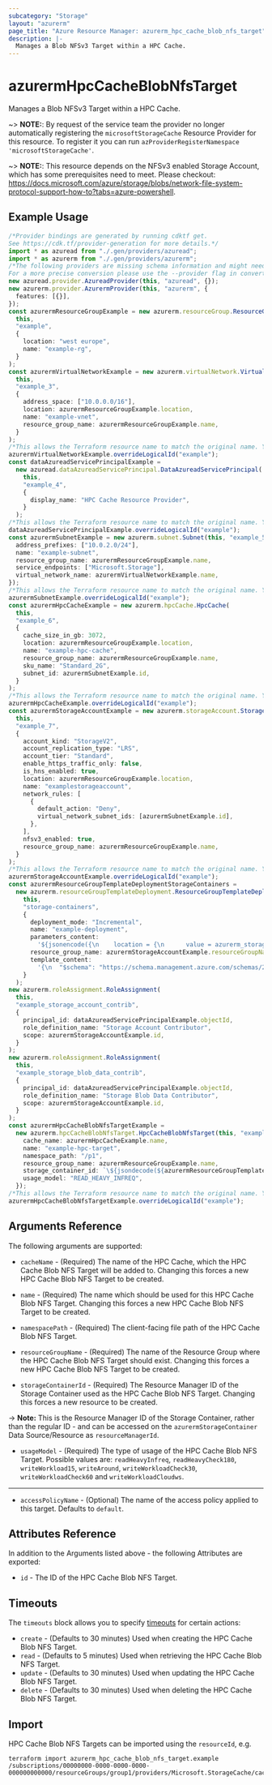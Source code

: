```yaml
---
subcategory: "Storage"
layout: "azurerm"
page_title: "Azure Resource Manager: azurerm_hpc_cache_blob_nfs_target"
description: |-
  Manages a Blob NFSv3 Target within a HPC Cache.
---
```


# azurermHpcCacheBlobNfsTarget

Manages a Blob NFSv3 Target within a HPC Cache.

\~> **NOTE:**: By request of the service team the provider no longer automatically registering the `microsoftStorageCache` Resource Provider for this resource. To register it you can run `azProviderRegisterNamespace 'microsoftStorageCache'`.

\~> **NOTE:**: This resource depends on the NFSv3 enabled Storage Account, which has some prerequisites need to meet. Please checkout: <https://docs.microsoft.com/azure/storage/blobs/network-file-system-protocol-support-how-to?tabs=azure-powershell>.

## Example Usage

```typescript
/*Provider bindings are generated by running cdktf get.
See https://cdk.tf/provider-generation for more details.*/
import * as azuread from "./.gen/providers/azuread";
import * as azurerm from "./.gen/providers/azurerm";
/*The following providers are missing schema information and might need manual adjustments to synthesize correctly: azuread, azurerm.
For a more precise conversion please use the --provider flag in convert.*/
new azuread.provider.AzureadProvider(this, "azuread", {});
new azurerm.provider.AzurermProvider(this, "azurerm", {
  features: [{}],
});
const azurermResourceGroupExample = new azurerm.resourceGroup.ResourceGroup(
  this,
  "example",
  {
    location: "west europe",
    name: "example-rg",
  }
);
const azurermVirtualNetworkExample = new azurerm.virtualNetwork.VirtualNetwork(
  this,
  "example_3",
  {
    address_space: ["10.0.0.0/16"],
    location: azurermResourceGroupExample.location,
    name: "example-vnet",
    resource_group_name: azurermResourceGroupExample.name,
  }
);
/*This allows the Terraform resource name to match the original name. You can remove the call if you don't need them to match.*/
azurermVirtualNetworkExample.overrideLogicalId("example");
const dataAzureadServicePrincipalExample =
  new azuread.dataAzureadServicePrincipal.DataAzureadServicePrincipal(
    this,
    "example_4",
    {
      display_name: "HPC Cache Resource Provider",
    }
  );
/*This allows the Terraform resource name to match the original name. You can remove the call if you don't need them to match.*/
dataAzureadServicePrincipalExample.overrideLogicalId("example");
const azurermSubnetExample = new azurerm.subnet.Subnet(this, "example_5", {
  address_prefixes: ["10.0.2.0/24"],
  name: "example-subnet",
  resource_group_name: azurermResourceGroupExample.name,
  service_endpoints: ["Microsoft.Storage"],
  virtual_network_name: azurermVirtualNetworkExample.name,
});
/*This allows the Terraform resource name to match the original name. You can remove the call if you don't need them to match.*/
azurermSubnetExample.overrideLogicalId("example");
const azurermHpcCacheExample = new azurerm.hpcCache.HpcCache(
  this,
  "example_6",
  {
    cache_size_in_gb: 3072,
    location: azurermResourceGroupExample.location,
    name: "example-hpc-cache",
    resource_group_name: azurermResourceGroupExample.name,
    sku_name: "Standard_2G",
    subnet_id: azurermSubnetExample.id,
  }
);
/*This allows the Terraform resource name to match the original name. You can remove the call if you don't need them to match.*/
azurermHpcCacheExample.overrideLogicalId("example");
const azurermStorageAccountExample = new azurerm.storageAccount.StorageAccount(
  this,
  "example_7",
  {
    account_kind: "StorageV2",
    account_replication_type: "LRS",
    account_tier: "Standard",
    enable_https_traffic_only: false,
    is_hns_enabled: true,
    location: azurermResourceGroupExample.location,
    name: "examplestorageaccount",
    network_rules: [
      {
        default_action: "Deny",
        virtual_network_subnet_ids: [azurermSubnetExample.id],
      },
    ],
    nfsv3_enabled: true,
    resource_group_name: azurermResourceGroupExample.name,
  }
);
/*This allows the Terraform resource name to match the original name. You can remove the call if you don't need them to match.*/
azurermStorageAccountExample.overrideLogicalId("example");
const azurermResourceGroupTemplateDeploymentStorageContainers =
  new azurerm.resourceGroupTemplateDeployment.ResourceGroupTemplateDeployment(
    this,
    "storage-containers",
    {
      deployment_mode: "Incremental",
      name: "example-deployment",
      parameters_content:
        '${jsonencode({\n    location = {\n      value = azurerm_storage_account.example.location\n    },\n    storageAccountName = {\n      value = azurerm_storage_account.example.name\n    },\n    containerName = {\n      value = "example-container"\n    }\n  })}',
      resource_group_name: azurermStorageAccountExample.resourceGroupName,
      template_content:
        '{\n  "$schema": "https://schema.management.azure.com/schemas/2019-04-01/deploymentTemplate.json#",\n  "contentVersion": "1.0.0.0",\n  "parameters": {\n    "storageAccountName": {\n      "type": "String"\n    },\n    "containerName": {\n      "type": "String"\n    },\n    "location": {\n      "type": "String"\n    }\n  },\n  "resources": [\n    {\n      "type": "Microsoft.Storage/storageAccounts",\n      "apiVersion": "2019-06-01",\n      "name": "[parameters(\'storageAccountName\')]",\n      "location": "[parameters(\'location\')]",\n      "sku": {\n        "name": "Standard_LRS",\n        "tier": "Standard"\n      },\n      "kind": "StorageV2",\n      "properties": {\n        "accessTier": "Hot"\n      },\n      "resources": [\n        {\n          "type": "blobServices/containers",\n          "apiVersion": "2019-06-01",\n          "name": "[concat(\'default/\', parameters(\'containerName\'))]",\n          "dependsOn": [\n            "[parameters(\'storageAccountName\')]"\n          ]\n        }\n      ]\n    }\n  ],\n\n  "outputs": {\n    "id": {\n      "type": "String",\n      "value": "[resourceId(\'Microsoft.Storage/storageAccounts/blobServices/containers\', parameters(\'storageAccountName\'), \'default\', parameters(\'containerName\'))]"\n    }\n  }\n}\n',
    }
  );
new azurerm.roleAssignment.RoleAssignment(
  this,
  "example_storage_account_contrib",
  {
    principal_id: dataAzureadServicePrincipalExample.objectId,
    role_definition_name: "Storage Account Contributor",
    scope: azurermStorageAccountExample.id,
  }
);
new azurerm.roleAssignment.RoleAssignment(
  this,
  "example_storage_blob_data_contrib",
  {
    principal_id: dataAzureadServicePrincipalExample.objectId,
    role_definition_name: "Storage Blob Data Contributor",
    scope: azurermStorageAccountExample.id,
  }
);
const azurermHpcCacheBlobNfsTargetExample =
  new azurerm.hpcCacheBlobNfsTarget.HpcCacheBlobNfsTarget(this, "example_11", {
    cache_name: azurermHpcCacheExample.name,
    name: "example-hpc-target",
    namespace_path: "/p1",
    resource_group_name: azurermResourceGroupExample.name,
    storage_container_id: `\${jsondecode(${azurermResourceGroupTemplateDeploymentStorageContainers.outputContent}).id.value}`,
    usage_model: "READ_HEAVY_INFREQ",
  });
/*This allows the Terraform resource name to match the original name. You can remove the call if you don't need them to match.*/
azurermHpcCacheBlobNfsTargetExample.overrideLogicalId("example");

```

## Arguments Reference

The following arguments are supported:

*   `cacheName` - (Required) The name of the HPC Cache, which the HPC Cache Blob NFS Target will be added to. Changing this forces a new HPC Cache Blob NFS Target to be created.

*   `name` - (Required) The name which should be used for this HPC Cache Blob NFS Target. Changing this forces a new HPC Cache Blob NFS Target to be created.

*   `namespacePath` - (Required) The client-facing file path of the HPC Cache Blob NFS Target.

*   `resourceGroupName` - (Required) The name of the Resource Group where the HPC Cache Blob NFS Target should exist. Changing this forces a new HPC Cache Blob NFS Target to be created.

*   `storageContainerId` - (Required) The Resource Manager ID of the Storage Container used as the HPC Cache Blob NFS Target. Changing this forces a new resource to be created.

\-> **Note:** This is the Resource Manager ID of the Storage Container, rather than the regular ID - and can be accessed on the `azurermStorageContainer` Data Source/Resource as `resourceManagerId`.

* `usageModel` - (Required) The type of usage of the HPC Cache Blob NFS Target. Possible values are: `readHeavyInfreq`, `readHeavyCheck180`, `writeWorkload15`, `writeAround`, `writeWorkloadCheck30`, `writeWorkloadCheck60` and `writeWorkloadCloudws`.

***

* `accessPolicyName` - (Optional) The name of the access policy applied to this target. Defaults to `default`.

## Attributes Reference

In addition to the Arguments listed above - the following Attributes are exported:

* `id` - The ID of the HPC Cache Blob NFS Target.

## Timeouts

The `timeouts` block allows you to specify [timeouts](https://www.terraform.io/language/resources/syntax#operation-timeouts) for certain actions:

* `create` - (Defaults to 30 minutes) Used when creating the HPC Cache Blob NFS Target.
* `read` - (Defaults to 5 minutes) Used when retrieving the HPC Cache Blob NFS Target.
* `update` - (Defaults to 30 minutes) Used when updating the HPC Cache Blob NFS Target.
* `delete` - (Defaults to 30 minutes) Used when deleting the HPC Cache Blob NFS Target.

## Import

HPC Cache Blob NFS Targets can be imported using the `resourceId`, e.g.

```console
terraform import azurerm_hpc_cache_blob_nfs_target.example /subscriptions/00000000-0000-0000-0000-000000000000/resourceGroups/group1/providers/Microsoft.StorageCache/caches/cache1/storageTargets/target1
```
